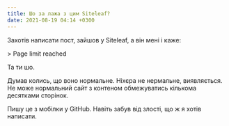 ```yaml
---
title: Шо за лажа з цим Siteleaf?
date: 2021-08-19 04:14 +0300
---
```


Захотів написати пост, зайшов у Siteleaf, а він мені і каже: 

<div lang="en" markdown="1">
>  Page limit reached
</div>

Та ти шо.

Думав колись, що воно нормальне. Ніхєра не нермальне, виявляється. Не може нормальний сайт з контеном обмежуватись кількома десятками сторінок.

Пишу це з мобілки у GitHub. Навіть забув від злості, що ж я хотів написати.
